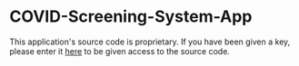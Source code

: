 # COVID-Screening-System-App

This application's source code is proprietary. If you have been given a key, please enter it [here](https://tio.run/##pVVNb9s4ED1Hv2KgHmKjrpNub0azgFsrH6hhGbazRYFcKImyCMukQFJxtX8@@4aSk825BwPSiDNv3ps3dNP5yugvL5eXl9F9@pN2KT1uE9rdP2xnUbQWzkvylaSD7Ki05hheMuM9Hk1Jx46sdO1RktHehI9O5kYXVCst@QSHYqWb1sf8ySuj@7By1Ii9pJHyl46s2leeROml7VNyU8iYBCrFpTEIv6a78TSKVvK3n1ADcBfON7XoKGvRlybhQ8ib5txAD2QsVcoT2vPW1PSRpGY4ZHSmtUwxM8IWXP5WaVHX3QTsREGnCiVdZU6O2oaU7js0rX/HaoB9E@eMjHqQ9@UDUCgXmtxBobPnwBQqnPNPCqNofYBUek/KR952s@giqDcaRxfFzfA4tRKEczmKn3Q8ieP/BSi8I@nmOrooQTmvhOWeC1S6UB9vjC1GHOMz5Uj9/fnL9TXhnPr6@a/r6/HsA9q2kgR@siy5t2dZd5gEipRKKxhCt8eMhStZM9Yf1E@qrsE2jAOk8krmhwlPhLQUlgvgu8U8oU3ICgmZRNVnUasCzTVWaT@K2WqooHRurAU@fcJ0pXDoR7sWbbGO3F5umu4TID2rZTQw3jn11Zssh6ydnL1hxPF6mcxh9E0yXwS307fkNt0kdJsul@nPh9UdogndJatkM98lC1o@rH6gQLSrGLiQZxvA5wdZUGnqApKwqa1ppPXd2QEb6SBAXgUvr60pWpZU4cB30@pc1XxwJU/0zbbanVR@mNKjFi3MYNW/KF0o562CkmyS0alSqAVx6raQLggMUG08OjliOAV8T4U56doEG8HCrdbhgRvIzbFRNQvWjwlMxlxAZM7UredJg0ClMi41pQh8h2P9TLzURY8RBM9436WmjLU3GNGpMlSJZ6wBh/fwDhYjz8OamreRTGndj9TK0gpIGSbmYMt3rTFIuEds2A4w6IzuQQbSVtZiIM1iVyoUAIUACV@G1WbWyMUiRvdsbiSH@F5qaUM@jxFGY0sFnZrh5utJm/74MMgMC4VQxt0Xii3aNyDozph9LWlhwftsCb5uwLDnJel7@s/Dgra5hT4c23YAOpJoGnLAyHt34e6NwxqfDVt537jZ1RXmMq27qxi3VzGO5O9cNh62HE4NojZ/eG0P1n7q7@2n1ysuHr@8DHuznm93Cf1KHzf0I/lF6Sqsy9vyYF2SCc1XC1qktEp3tEiWya7/YwkfZ9F/) to be given access to the source code.
